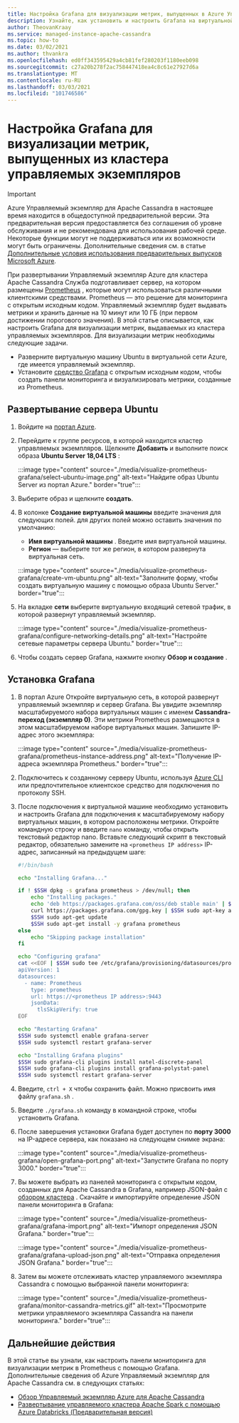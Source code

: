 ```yaml
---
title: Настройка Grafana для визуализации метрик, выпущенных в Azure Управляемый экземпляр для Apache Cassandra
description: Узнайте, как установить и настроить Grafana на виртуальной машине, чтобы визуализировать метрики, выпущенные Управляемый экземпляр Azure для кластера Apache Cassandra.
author: TheovanKraay
ms.service: managed-instance-apache-cassandra
ms.topic: how-to
ms.date: 03/02/2021
ms.author: thvankra
ms.openlocfilehash: ed0ff343595429a4cb81fef280203f1180eeb098
ms.sourcegitcommit: c27a20b278f2ac758447418ea4c8c61e27927d6a
ms.translationtype: MT
ms.contentlocale: ru-RU
ms.lasthandoff: 03/03/2021
ms.locfileid: "101746586"
---
```

# <a name="configure-grafana-to-visualize-metrics-emitted-from-the-managed-instance-cluster"></a>Настройка Grafana для визуализации метрик, выпущенных из кластера управляемых экземпляров

> [!IMPORTANT]
> Azure Управляемый экземпляр для Apache Cassandra в настоящее время находится в общедоступной предварительной версии.
> Эта предварительная версия предоставляется без соглашения об уровне обслуживания и не рекомендована для использования рабочей среде. Некоторые функции могут не поддерживаться или их возможности могут быть ограничены.
> Дополнительные сведения см. в статье [Дополнительные условия использования предварительных выпусков Microsoft Azure](https://azure.microsoft.com/support/legal/preview-supplemental-terms/).

При развертывании Управляемый экземпляр Azure для кластера Apache Cassandra Служба подготавливает сервер, на котором размещены [Prometheus](https://prometheus.io/) , которые могут использоваться различными клиентскими средствами. Prometheus — это решение для мониторинга с открытым исходным кодом. Управляемый экземпляр будет выдавать метрики и хранить данные на 10 минут или 10 ГБ (при первом достижении порогового значения). В этой статье описывается, как настроить Grafana для визуализации метрик, выдаваемых из кластера управляемых экземпляров. Для визуализации метрик необходимы следующие задачи.

* Разверните виртуальную машину Ubuntu в виртуальной сети Azure, где имеется управляемый экземпляр.
* Установите [средство Grafana](https://grafana.com/grafana/) с открытым исходным кодом, чтобы создать панели мониторинга и визуализировать метрики, созданные из Prometheus.

## <a name="deploy-a-ubuntu-server"></a>Развертывание сервера Ubuntu

1. Войдите на [портал Azure](https://portal.azure.com/).

1. Перейдите к группе ресурсов, в которой находится кластер управляемых экземпляров. Щелкните **Добавить** и выполните поиск образа **Ubuntu Server 18,04 LTS** :

   :::image type="content" source="./media/visualize-prometheus-grafana/select-ubuntu-image.png" alt-text="Найдите образ Ubuntu Server из портал Azure." border="true":::

1. Выберите образ и щелкните **создать**.

1. В колонке **Создание виртуальной машины** введите значения для следующих полей. для других полей можно оставить значения по умолчанию:

   * **Имя виртуальной машины** . Введите имя виртуальной машины.
   * **Регион** — выберите тот же регион, в котором развернута виртуальная сеть.

   :::image type="content" source="./media/visualize-prometheus-grafana/create-vm-ubuntu.png" alt-text="Заполните форму, чтобы создать виртуальную машину с помощью образа Ubuntu Server." border="true":::

1. На вкладке **сети** выберите виртуальную входящий сетевой трафик, в которой развернут управляемый экземпляр.

   :::image type="content" source="./media/visualize-prometheus-grafana/configure-networking-details.png" alt-text="Настройте сетевые параметры сервера Ubuntu." border="true":::

1. Чтобы создать сервер Grafana, нажмите кнопку **Обзор и создание** .

## <a name="install-grafana"></a>Установка Grafana

1. В портал Azure Откройте виртуальную сеть, в которой развернут управляемый экземпляр и сервер Grafana. Вы увидите экземпляр масштабируемого набора виртуальных машин с именем **Cassandra-переход (экземпляр 0)**. Эти метрики Prometheus размещаются в этом масштабируемом наборе виртуальных машин. Запишите IP-адрес этого экземпляра:

   :::image type="content" source="./media/visualize-prometheus-grafana/prometheus-instance-address.png" alt-text="Получение IP-адреса экземпляра Prometheus." border="true":::

1. Подключитесь к созданному серверу Ubuntu, используя [Azure CLI](../virtual-machines/linux/ssh-from-windows.md#ssh-clients) или предпочтительное клиентское средство для подключения по протоколу SSH.

1. После подключения к виртуальной машине необходимо установить и настроить Grafana для подключения к масштабируемому набору виртуальных машин, в котором расположены метрики. Откройте командную строку и введите `nano` команду, чтобы открыть текстовый редактор nano. Вставьте следующий скрипт в текстовый редактор, обязательно замените на `<prometheus IP address>` IP-адрес, записанный на предыдущем шаге:

   ```bash
   #!/bin/bash
   
   echo "Installing Grafana..."
   
   if ! $SSH dpkg -s grafana prometheus > /dev/null; then
       echo "Installing packages."
       echo 'deb https://packages.grafana.com/oss/deb stable main' | $SSH sudo tee /etc/apt/sources.list.d/grafana.list > /dev/null
       curl https://packages.grafana.com/gpg.key | $SSH sudo apt-key add -
       $SSH sudo apt-get update
       $SSH sudo apt-get install -y grafana prometheus
   else
       echo "Skipping package installation"
   fi
   
   echo "Configuring grafana"
   cat <<EOF | $SSH sudo tee /etc/grafana/provisioning/datasources/prometheus.yml
   apiVersion: 1
   datasources:
     - name: Prometheus
       type: prometheus
       url: https://<prometheus IP address>:9443
       jsonData:
         tlsSkipVerify: true
   EOF
   
   echo "Restarting Grafana"
   $SSH sudo systemctl enable grafana-server
   $SSH sudo systemctl restart grafana-server
   
   echo "Installing Grafana plugins"
   $SSH sudo grafana-cli plugins install natel-discrete-panel
   $SSH sudo grafana-cli plugins install grafana-polystat-panel
   $SSH sudo systemctl restart grafana-server
   ```

1. Введите, `ctrl + X` чтобы сохранить файл. Можно присвоить имя файлу `grafana.sh` .

1. Введите `./grafana.sh` команду в командной строке, чтобы установить Grafana.

1. После завершения установки Grafana будет доступен по **порту 3000** на IP-адресе сервера, как показано на следующем снимке экрана:

   :::image type="content" source="./media/visualize-prometheus-grafana/open-grafana-port.png" alt-text="Запустите Grafana по порту 3000." border="true":::

1. Вы можете выбрать из панелей мониторинга с открытым кодом, созданных для Apache Cassandra в Grafana, например JSON-файл с [обзором кластера](https://github.com/TheovanKraay/cassandra-exporter/blob/master/grafana/instaclustr/cluster-overview.json) . Скачайте и импортируйте определение JSON панели мониторинга в Grafana:

   :::image type="content" source="./media/visualize-prometheus-grafana/grafana-import.png" alt-text="Импорт определения JSON Grafana." border="true":::

   :::image type="content" source="./media/visualize-prometheus-grafana/grafana-upload-json.png" alt-text="Отправка определения JSON Grafana." border="true":::

1. Затем вы можете отслеживать кластер управляемого экземпляра Cassandra с помощью выбранной панели мониторинга:

   :::image type="content" source="./media/visualize-prometheus-grafana/monitor-cassandra-metrics.gif" alt-text="Просмотрите метрики управляемого экземпляра Cassandra на панели мониторинга." border="true":::

## <a name="next-steps"></a>Дальнейшие действия

В этой статье вы узнали, как настроить панели мониторинга для визуализации метрик в Prometheus с помощью Grafana. Дополнительные сведения об Azure Управляемый экземпляр для Apache Cassandra см. в следующих статьях:

* [Обзор Управляемый экземпляр Azure для Apache Cassandra](introduction.md)
* [Развертывание управляемого кластера Apache Spark с помощью Azure Databricks (Предварительная версия)](deploy-cluster-databricks.md)
